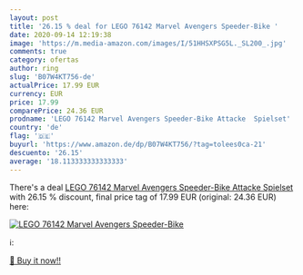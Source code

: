 ```yaml
---
layout: post
title: '26.15 % deal for LEGO 76142 Marvel Avengers Speeder-Bike '
date: 2020-09-14 12:19:38
image: 'https://m.media-amazon.com/images/I/51HHSXPSG5L._SL200_.jpg'
comments: true
category: ofertas
author: ring
slug: 'B07W4KT756-de'
actualPrice: 17.99 EUR
currency: EUR
price: 17.99
comparePrice: 24.36 EUR
prodname: 'LEGO 76142 Marvel Avengers Speeder-Bike Attacke  Spielset'
country: 'de'
flag: '🇩🇪'
buyurl: 'https://www.amazon.de/dp/B07W4KT756/?tag=tolees0ca-21'
descuento: '26.15'
average: '18.113333333333333'
---
```


There's a deal [LEGO 76142 Marvel Avengers Speeder-Bike Attacke  Spielset](https://www.amazon.de/dp/B07W4KT756/?tag=tolees0ca-21)  with  26.15 % discount, final price tag of  17.99 EUR (original: 24.36 EUR) here:

[![LEGO 76142 Marvel Avengers Speeder-Bike ](https://m.media-amazon.com/images/I/51HHSXPSG5L._SL200_.jpg)](https://www.amazon.de/dp/B07W4KT756/?tag=tolees0ca-21)

ℹ️:


[🛒 Buy it now!!](https://www.amazon.de/dp/B07W4KT756/?tag=tolees0ca-21)
